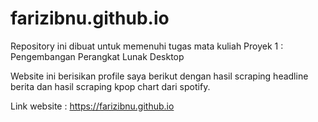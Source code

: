 # farizibnu.github.io
Repository ini dibuat untuk memenuhi tugas mata kuliah Proyek 1 : Pengembangan Perangkat Lunak Desktop

Website ini berisikan profile saya berikut dengan hasil scraping headline berita dan hasil scraping kpop chart dari spotify.

Link website : https://farizibnu.github.io
